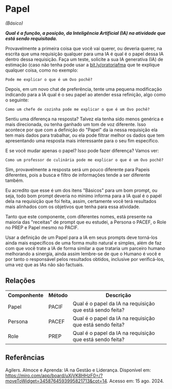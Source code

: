 # Papel 
*(Básico)*

***Qual é a função, a posição, da Inteligência Artificial (IA) na atividade que está sendo requisitada.***

Provavelmente a primeira coisa que você vai querer, ou deveria querer, na escrita que uma requisição qualquer para uma IA é qual é o papel dessa IA dentro dessa requisição. Faça um teste, solicite a sua IA generativa (IA) de estimação (caso não tenha pode usar a [bit.ly/oratoriafma](https://bit.ly/oratoriafma) que te explique qualquer coisa, como no exemplo:
```
Pode me explicar o que é um Ovo pochê?
```
Depois, em um novo chat de preferência, tente uma pequena modificação indicando para a IA qual é o seu papel ao atender essa refinição, algo como o seguinte:
```
Como um chefe de cozinha pode me explicar o que é um Ovo pochê?
```

Sentiu uma diferença na resposta? Talvez ela tenha sido menos genérica e mais direcionada, ou tenha ganhado um tom de voz diferente. Isso acontece por que com a definição do "Papel" da ia nessa requisição ela tem mais dados para trabalhar, ou ela pode filtrar melhor os dados que tem apresentando uma resposta mais interessante para o seu fim específico.

E se você mudar apenas o papel? Isso pode fazer diferença? Vamos ver:
```
Como um professor de culinária pode me explicar o que é um Ovo pochê?
```

Sim, provavelmente a resposta será um pouco diferente para Papeis diferentes, pois a busca e filtro de informações tende a ser diferente também.

Eu acredito que esse é um dos itens "Básicos" para um bom prompt, ou seja, todo bom prompt deveria no mínimo informa para a IA qual é o papél dela na requisição que foi feita, assim, certamente você terá resultados mais alinhados com os objetivos que tenha para essa atividade.

Tanto que este componente, com diferentes nomes, está presente na maioria das "receitas" de prompt que eu estudei, a Persona o PACEF, o Role no PREP e Papel mesmo no PACIF.

Usar a definição de um Papel para a IA em seus prompts deve torná-los ainda mais específicos de uma forma muito natural e simples, além de faz com que você trate a IA de forma similar a que trataria um parceiro humano melhorando a sinergia, ainda assim lembre-se de que o Humano é você e por tanto o responsável pelos resultados obtidos, inclusive por verificá-los, uma vez que as IAs não são factuais.

## Relações
<table>
<tr>
  <th>Componhente</th>	<th>Método</th>	<th>Descrição</th>
</tr>
<tr>
  <td>Papel</td><td>PACIF</td><td>	Qual é o papel da IA na requisição que está sendo feita?</td>
</tr>
  <tr>
  <td>Persona</td><td>PACEF</td><td>	Qual é o papel da IA na requisição que está sendo feita?</td>
</tr>
<tr>
  <td>Role</td><td>PREP</td><td>	Qual é o papel da IA na requisição que está sendo feita?</td>
</tr>
</table>

## Referências
Agilers. Almoce e Aprenda: IA na Gestão e Liderança. Disponível em: https://miro.com/app/board/uXjVK8HHzF0=/?moveToWidget=3458764593995821713&cot=14. Acesso em: 15 ago. 2024.



